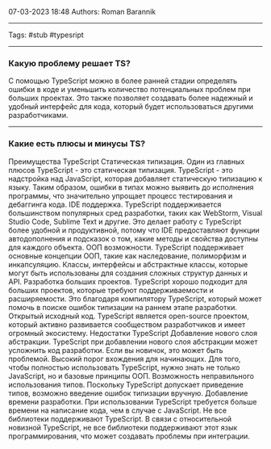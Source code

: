 07-03-2023
18:48
Authors: Roman Barannik
***
Tags: #stub #typesript 
***
### Какую проблему решает TS?

С помощью TypeScript можно в более ранней стадии определять ошибки в коде и уменьшить количество потенциальных проблем при больших проектах. Это также позволяет создавать более надежный и удобный интерфейс для кода, который будет использоваться другими разработчиками.

---

### Какие есть плюсы и минусы TS?

Преимущества TypeScript Статическая типизация. Один из главных плюсов TypeScript - это статическая типизация. TypeScript - это надстройка над JavaScript, которая добавляет статическую типизацию к языку. Таким образом, ошибки в типах можно выявить до исполнения программы, что значительно упрощает процесс тестирования и дебаггинга кода. IDE поддержка. TypeScript поддерживается большинством популярных сред разработки, таких как WebStorm, Visual Studio Code, Sublime Text и другие. Это делает работу с TypeScript более удобной и продуктивной, потому что IDE предоставляют функции автодополнения и подсказок о том, какие методы и свойства доступны для каждого объекта. ООП возможности. TypeScript поддерживает основные концепции ООП, такие как наследование, полиморфизм и инкапсуляцию. Классы, интерфейсы и абстрактные классы, которые могут быть использованы для создания сложных структур данных и API. Разработка больших проектов. TypeScript хорошо подходит для больших проектов, которые требуют поддерживаемости и расширяемости. Это благодаря компилятору TypeScript, который может помочь в поиске ошибок типизации на раннем этапе разработки. Открытый исходный код. TypeScript является open-source проектом, который активно развивается сообществом разработчиков и имеет огромный экосистему. Недостатки TypeScript Добавление нового слоя абстракции. TypeScript при добавлении нового слоя абстракции может усложнить код разработки. Если вы новичок, это может быть проблемой. Высокий порог вхождения для начинающих. Для того, чтобы полностью использовать TypeScript, нужно знать не только JavaScript, но и базовые принципы ООП. Возможность неправильного использования типов. Поскольку TypeScript допускает приведение типов, возможно введение ошибок типизации вручную. Добавление времени разработки. При использовании TypeScript требуется больше времени на написание кода, чем в случае с JavaScript. Не все библиотеки поддерживают TypeScript. В связи с относительной новизной TypeScript, не все библиотеки поддерживают этот язык программирования, что может создавать проблемы при интеграции.
